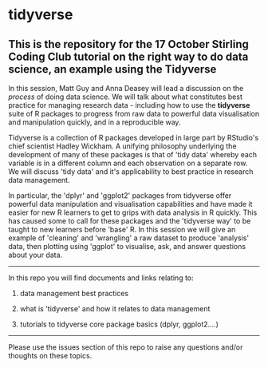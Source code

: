 # tidyverse
This is the repository for the 17 October Stirling Coding Club tutorial on **the right way to do data science, an example using the Tidyverse**
---------------------------------------------------------------------------------------------------------------------------------------
In this session, Matt Guy and Anna Deasey will lead a discussion on the *process* of doing data science. We will talk about what constitutes best practice for managing research data - including how to use the **tidyverse** suite of R packages to progress from raw data to powerful data visualisation and manipulation quickly, and in a reproducible way. 

Tidyverse is a collection of R packages developed in large part by RStudio's chief scientist Hadley Wickham. A unifying philosophy underlying the development of many of these packages is that of 'tidy data' whereby each variable is in a different column and each observation on a separate row. We will discuss 'tidy data' and it's applicability to best practice in research data management.

In particular, the 'dplyr' and 'ggplot2' packages from tidyverse offer powerful data manipulation and visualisation capabilities and have made it easier for new R learners to get to grips with data analysis in R quickly. This has caused some to call for these packages and the 'tidyverse way' to be taught to new learners before 'base' R. In this session we will give an example of 'cleaning' and 'wrangling' a raw dataset to produce 'analysis' data, then plotting using 'ggplot' to visualise, ask, and answer questions about your data. 

---------------------------------------------------------------------------------------------------------------------------------------

In this repo you will find documents and links relating to:

1) data management best practices

2) what is 'tidyverse' and how it relates to data management

3) tutorials to tidyverse core package basics (dplyr, ggplot2....)

---------------------------------------------------------------------------------------------------------------------------------------

Please use the issues section of this repo to raise any questions and/or thoughts on these topics.
